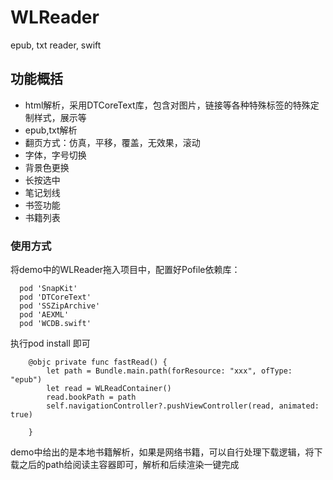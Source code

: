 # WLReader
epub, txt reader, swift

## 功能概括

* html解析，采用DTCoreText库，包含对图片，链接等各种特殊标签的特殊定制样式，展示等
* epub,txt解析
* 翻页方式：仿真，平移，覆盖，无效果，滚动
* 字体，字号切换
* 背景色更换
* 长按选中
* 笔记划线
* 书签功能
* 书籍列表


### 使用方式

将demo中的WLReader拖入项目中，配置好Pofile依赖库：
```
  pod 'SnapKit'
  pod 'DTCoreText'
  pod 'SSZipArchive'
  pod 'AEXML'
  pod 'WCDB.swift'
```
执行pod install 即可

```
    @objc private func fastRead() {
        let path = Bundle.main.path(forResource: "xxx", ofType: "epub")
        let read = WLReadContainer()
        read.bookPath = path
        self.navigationController?.pushViewController(read, animated: true)
        
    }

```
demo中给出的是本地书籍解析，如果是网络书籍，可以自行处理下载逻辑，将下载之后的path给阅读主容器即可，解析和后续渲染一键完成
